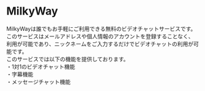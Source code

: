 # MilkyWay
MilkyWayは誰でもお手軽にご利用できる無料のビデオチャットサービスです。<br>
このサービスはメールアドレスや個人情報のアカウントを登録することなく、<br>
利用が可能であり、ニックネームをご入力するだけでビデオチャットの利用が可能です。<br>
このサービスでは以下の機能を提供しております。<br>
・1対1のビデオチャット機能<br>
・字幕機能<br>
・メッセージチャット機能<br>
